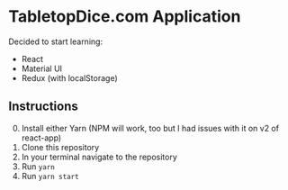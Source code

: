 # TabletopDice.com Application
Decided to start learning:
* React
* Material UI
* Redux (with localStorage)

## Instructions
0) Install either Yarn (NPM will work, too but I had issues with it on v2 of react-app)
1) Clone this repository
2) In your terminal navigate to the repository
3) Run `yarn`
4) Run `yarn start`

